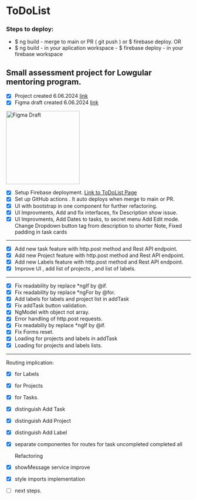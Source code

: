 # ToDoList

### Steps to deploy:

- $ ng build - merge to main or PR ( git push ) or $ firebase deploy.
  OR
- $ ng build - in your aplication workspace - $ firebase deploy - in your firebase workspace

## Small assessment project for Lowgular mentoring program.

- [x] Project created 6.06.2024 [link](https://github.com/users/Liluter/projects/3)
- [x] Figma draft created 6.06.2024 [link](https://www.figma.com/design/ldD4acLrhIwXRNREMYTsUp/ToDoList-wireframe?node-id=0-1&t=aL9sO63DqSErX97T-1)

<img src="https://github.com/Liluter/ToDoList/assets/79942833/9d4796b9-d5de-4ae8-a5cb-d2bd9b9fcf0e" alt="Figma Draft" width="200" height="auto">

- [x] Setup Firebase deployment. [Link to ToDoList Page](https://todo-list-lowgular.web.app/)
- [x] Set up GitHub actions . It auto deploys when merge to main or PR.
- [x] UI with bootstrap in one component for further refactoring.
- [x] UI Improvments, Add and fix interfaces, fix Description show issue.
- [x] UI Improvments, Add Dates to tasks, to secret menu Add Edit mode. Change Dropdown button tag from description to shorter Note, Fixed padding in task cards

---

- [x] Add new task feature with http.post method and Rest API endpoint.
- [x] Add new Project feature with http.post method and Rest API endpoint.
- [x] Add new Labels feature with http.post method and Rest API endpoint.
- [x] Improve UI , add list of projects , and list of labels.

---

- [x] Fix readability by replace \*ngIf by @if.
- [x] Fix readability by replace \*ngFor by @for.
- [x] Add labels for labels and project list in addTask
- [x] Fix addTask button validation.
- [x] NgModel with object not array.
- [x] Error handling of http.post requests.
- [x] Fix readabiliy by replace \*ngIf by @if.
- [x] Fix Forms reset.
- [x] Loading for projects and labels in addTask
- [x] Loading for projects and labels lists.

---

Routing implication:

- [x] for Labels
- [x] for Projects
- [x] for Tasks.

- [x] distinguish Add Task
- [x] distinguish Add Project
- [x] distinguish Add Label
- [x] separate componentes for routes for task uncompleted completed all

  Refactoring

- [x] showMessage service improve
- [x] style imports implementation
- [ ] next steps.
